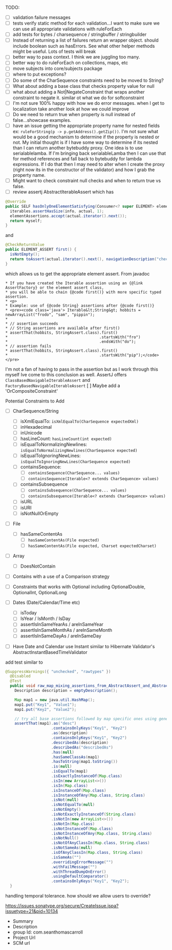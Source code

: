 TODO:
- [ ] validation failure messages
- [ ] tests verify static method for each validation...I want to make sure we can use all appropriate validations with ruleForEach
- [ ] add tests for bytes / charsequence / stringbuffer / stringbuilder
- [ ] Instead of returning a list of failures return an wrapper object. 
  should include boolean such as hasErrors. 
  See what other helper methods might be useful.
  Lots of tests will break
- [ ] better way to pass context. I think we are juggling too many.
- [ ] better way to do ruleForEach on collections, maps, etc
- [ ] move subjects into core/subjects package
- [ ] where to put exceptions?
- [ ] Do some of the CharSequence constraints need to be moved to String?
- [ ] What about adding a base class that checks property value for null
- [ ] what about adding a Not|NegateConstraint that wraps another constraint to negate it. similar ot what we do for softconstraint
- [ ] I'm not sure 100% happy with how we do error messages. when I get to localization take another look at how we could improve
- [ ] Do we need to return true when property is null instead of false...showcase examples.
- [ ] have an issue getting the appropriate property name for nested fields ex: `ruleForString(p -> p.getAddress().getZip())`. 
I'm not sure what would be a good mechanism to determine if the property is nested or not. 
My initial thought is if I have some way to determine if its nested than I can return another bytebuddy proxy. 
One idea is to use serialablelamba. 
If I'm bringing back serialableLamba then I can use that for method references and fall back to bytebuddy for lambda expressions.
If I do that then I may need to alter when I create the proxy (right now its in the constructor of the validator) and how I grab the property name. 
- [ ] Might want to check constraint null checks and when to return true vs false.
- [ ] review assertj AbstractIterableAssert which has 
```java 
@Override
public SELF hasOnlyOneElementSatisfying(Consumer<? super ELEMENT> elementAssertions) {
  iterables.assertHasSize(info, actual, 1);
  elementAssertions.accept(actual.iterator().next());
  return myself;
}
```
and 
```java
@CheckReturnValue
public ELEMENT_ASSERT first() {
  isNotEmpty();
  return toAssert(actual.iterator().next(), navigationDescription("check first element"));
}
```  
which allows us to get the appropriate element assert. From javadoc
```
* If you have created the Iterable assertion using an {@link AssertFactory} or the element assert class,
* you will be able to chain {@code first()} with more specific typed assertion.
* <p>
* Example: use of {@code String} assertions after {@code first()}
* <pre><code class='java'> Iterable&lt;String&gt; hobbits = newArrayList("frodo", "sam", "pippin");
*
* // assertion succeeds
* // String assertions are available after first()
* assertThat(hobbits, StringAssert.class).first()
*                                        .startsWith("fro")
*                                        .endsWith("do");
* // assertion fails
* assertThat(hobbits, StringAssert.class).first()
*                                        .startsWith("pip");</code></pre>
```

I'm not a fan of having to pass in the assertion but as I work through this myself Ive come to this conclusion as well. 
AssertJ offers `ClassBasedNavigableIterableAssert` and `FactoryBasedNavigableIterableAssert`
[ ] Maybe add a 'OrCompositeConstraint'


Potential Constraints to Add
- [ ] CharSequence/String
  - [ ] isXmlEqualTo: `isXmlEqualTo(CharSequence expectedXml)`
  - [ ] inHexadecimal
  - [ ] inUnicode
  - [ ] hasLineCount: `hasLineCount(int expected)`
  - [ ] isEqualToNormalizingNewlines: `isEqualToNormalizingNewlines(CharSequence expected)`
  - [ ] isEqualToIgnoringNewLines: `isEqualToIgnoringNewLines(CharSequence expected)`
  - [ ] containsSequence: 
    - [ ] `containsSequence(CharSequence... values)`
    - [ ] `containsSequence(Iterable<? extends CharSequence> values)`
  - [ ] containsSubsequence
    - [ ] `containsSubsequence(CharSequence... values)`
    - [ ] `containsSubsequence(Iterable<? extends CharSequence> values)`
  - [ ] isURL 
  - [ ] isURI
  - [ ] isNotNullOrEmpty
- [ ] File
  - [ ] hasSameContentAs
    - [ ] `hasSameContentAs(File expected)`
    - [ ] `hasSameContentAs(File expected, Charset expectedCharset)`
- [ ] Array
  - [ ] DoesNotContain
- [ ] Contains with a use of a Comparison strategy
- [ ] Constraints that works with Optional including OptionalDouble, OptionalInt, OptionalLong
- [ ] Dates (Date/Calendar/Time etc)
  - [ ] isToday
  - [ ] IsYear / IsMonth / IsDay
  - [ ] assertIsInSameYearAs / areInSameYear
  - [ ] assertIsInSameMonthAs / areInSameMonth
  - [ ] assertIsInSameDayAs / areInSameDay
- [ ] Have Date and Calendar use Instant similar to Hibernate Validator's AbstractInstantBasedTimeValidator
 
 

add test similar to 
```java
@SuppressWarnings({ "unchecked", "rawtypes" })
  @Disabled
  @Test
  public void raw_map_mixing_assertions_from_AbstractAssert_and_AbstractMapAssert() {
    Description description = emptyDescription();

    Map map1 = new java.util.HashMap();
    map1.put("Key1", "Value1");
    map1.put("Key2", "Value2");

    // try all base assertions followed by map specific ones using generics
    assertThat(map1).as("desc")
                    .containsOnlyKeys("Key1", "Key2")
                    .as(description)
                    .containsOnlyKeys("Key1", "Key2")
                    .describedAs(description)
                    .describedAs("describedAs")
                    .has(null)
                    .hasSameClassAs(map1)
                    .hasToString(map1.toString())
                    .is(null)
                    .isEqualTo(map1)
                    .isExactlyInstanceOf(Map.class)
                    .isIn(new ArrayList<>())
                    .isIn(Map.class)
                    .isInstanceOf(Map.class)
                    .isInstanceOfAny(Map.class, String.class)
                    .isNot(null)
                    .isNotEqualTo(null)
                    .isNotEmpty()
                    .isNotExactlyInstanceOf(String.class)
                    .isNotIn(new ArrayList<>())
                    .isNotIn(Map.class)
                    .isNotInstanceOf(Map.class)
                    .isNotInstanceOfAny(Map.class, String.class)
                    .isNotNull()
                    .isNotOfAnyClassIn(Map.class, String.class)
                    .isNotSameAs(null)
                    .isOfAnyClassIn(Map.class, String.class)
                    .isSameAs("")
                    .overridingErrorMessage("")
                    .withFailMessage("")
                    .withThreadDumpOnError()
                    .usingDefaultComparator()
                    .containsOnlyKeys("Key1", "Key2");
  }
```

handling temporal tolerance. how should we allow users to override?


https://issues.sonatype.org/secure/CreateIssue.jspa?issuetype=21&pid=10134
* Summary
* Description
* group Id: com.seanthomascarroll
* Project Url
* SCM url


